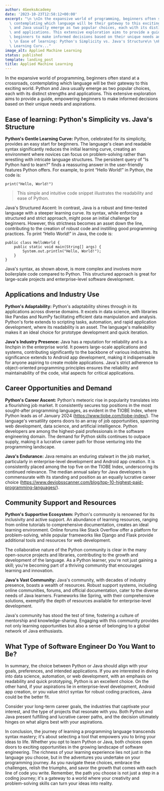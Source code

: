 ```yaml
---
author: 4GeeksAcademy
date: '2023-10-23T12:58:12+00:00'
excerpt: "\n \nIn the expansive world of programming, beginners often stand at a crossroads,\
  \ contemplating which language will be their gateway to this exciting world. Python\
  \ and Java usually emerge as two popular choices, each with its distinct strengths\
  \ and applications. This extensive exploration aims to provide a guide, empowering\
  \ beginners to make informed decisions based on their unique needs and aspirations.\n\
  \ \n Ease of learning: Python's Simplicity vs. Java's Structure\n \nPython's Gentle\
  \ Learning Curv..."
image_alt: Applied Machine Learning
status: published
template: landing_post
title: Applied Machine Learning
---
```

In the expansive world of programming, beginners often stand at a crossroads, contemplating which language will be their gateway to this exciting world. Python and Java usually emerge as two popular choices, each with its distinct strengths and applications. This extensive exploration aims to provide a guide, empowering beginners to make informed decisions based on their unique needs and aspirations.
 
## Ease of learning: Python's Simplicity vs. Java's Structure
 
**Python's Gentle Learning Curve:**
Python, celebrated for its simplicity, provides an easy start for beginners. The language's clean and readable syntax significantly reduces the initial learning curve, creating an environment where novices can focus on problem-solving rather than wrestling with intricate language structures. The persistent query of "Is Python hard to learn?" finds a reassuring answer in the user-friendly features Python offers. For example, to print “Hello World!” in Python, the code is:

```
print("Hello, World!")
```


> This simple and intuitive code snippet illustrates the readability and ease of Python.
 
Java's Structured Ascent:
In contrast, Java is a robust and time-tested language with a steeper learning curve. Its syntax, while enforcing a structured and strict approach, might pose an initial challenge for beginners. However, this strictness becomes an asset down the line, contributing to the creation of robust code and instilling good programming practices. To print “Hello World!” in Java, the code is:


```
public class HelloWorld {
    public static void main(String[] args) {
        System.out.println("Hello, World!");
    }
}
```


Java's syntax, as shown above, is more complex and involves more boilerplate code compared to Python. This structured approach is great for large-scale projects and enterprise-level software development.
 
## Applications and Industry Use
 
**Python's Adaptability:**
Python's adaptability shines through in its applications across diverse domains. It excels in data science, with libraries like Pandas and NumPy facilitating efficient data manipulation and analysis. Python's forte extends to scripting tasks, automation, and rapid application development, where its readability is an asset. The language's malleability makes it an ideal choice for prototype development and quick iteration.
 
**Java's Industry Presence:**
Java has a reputation for reliability and is a linchpin in the enterprise world. It powers large-scale applications and systems, contributing significantly to the backbone of various industries. Its significance extends to Android app development, making it indispensable for anyone aspiring to create mobile applications. Java's strict adherence to object-oriented programming principles ensures the reliability and maintainability of the code, vital aspects for critical applications.
 
## Career Opportunities and Demand
 
**Python's Career Ascent:**
Python's meteoric rise in popularity translates into a flourishing job market. It consistently secures top positions in the most sought-after programming languages, as evident in the TIOBE Index, where Python leads as of January 2024 (https://www.tiobe.com/tiobe-index/). The language's versatility opens doors to an array of job opportunities, spanning web development, data science, and artificial intelligence. Python developers are among the highest-paid professionals in the software engineering domain. The demand for Python skills continues to outpace supply, making it a lucrative career path for those venturing into the programming landscape.
 
**Java's Endurance:**
Java remains an enduring stalwart in the job market, particularly in enterprise-level development and Android app creation. It is consistently placed among the top five on the TIOBE Index, underscoring its continued relevance. The median annual salary for Java developers is commensurate with its standing and position as an equally lucrative career choice (https://www.devjobsscanner.com/blog/top-10-highest-paid-programming-languages/).

 
## Community Support and Resources
 
**Python's Supportive Ecosystem:**
Python's community is renowned for its inclusivity and active support. An abundance of learning resources, ranging from online tutorials to comprehensive documentation, creates an ideal learning environment. Online forums like Stack Overflow offer a platform for problem-solving, while popular frameworks like Django and Flask provide additional tools and resources for web development.
 
The collaborative nature of the Python community is clear in the many open-source projects and libraries, contributing to the growth and development of the language. As a Python learner, you're not just gaining a skill; you're becoming part of a thriving community that encourages learning and innovation.
 
**Java's Vast Community:**
Java's community, with decades of industry presence, boasts a wealth of resources. Robust support systems, including online communities, forums, and official documentation, cater to the diverse needs of Java learners. Frameworks like Spring, with their comprehensive solutions, exemplify the depth of resources available for enterprise-level development.
 
Java's community has stood the test of time, fostering a culture of mentorship and knowledge-sharing. Engaging with this community provides not only learning opportunities but also a sense of belonging to a global network of Java enthusiasts.

## What Type of Software Engineer Do You Want to Be?
 
In summary, the choice between Python or Java should align with your goals, preferences, and intended applications. If you are interested in diving into data science, automation, or web development, with an emphasis on readability and quick prototyping, Python is an excellent choice. On the other hand, if your aspirations lie in enterprise-level development, Android app creation, or you value strict syntax for robust coding practices, Java could be the better fit.
 
Consider your long-term career goals, the industries that captivate your interest, and the type of projects that resonate with you. Both Python and Java present fulfilling and lucrative career paths, and the decision ultimately hinges on what aligns best with your aspirations.
 
In conclusion, the journey of learning a programming language transcends syntax mastery; it's about selecting a tool that empowers you to bring your ideas to life. Whether you opt to learn Python or Java, both choices open doors to exciting opportunities in the growing landscape of software engineering. The richness of your learning experience lies not just in the language you choose, but in the adventures you undertake on your programming journey. As you navigate these choices, embrace the challenges, relish the triumphs, and savor the growth that comes with each line of code you write. Remember, the path you choose is not just a step in a coding journey; it's a gateway to a world where your creativity and problem-solving skills can turn your ideas into reality.